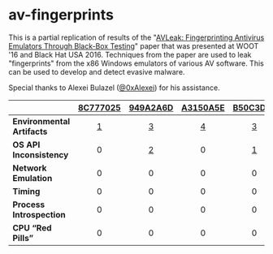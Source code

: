 # av-fingerprints

This is a partial replication of results of the "[AVLeak:
Fingerprinting Antivirus Emulators Through Black-Box Testing](https://www.usenix.org/system/files/conference/woot16/woot16-paper-blackthorne_update.pdf)" paper that was presented at WOOT '16 and Black Hat USA 2016. Techniques from the paper are used to leak "fingerprints" from the x86 Windows emulators of various AV software. This can be used to develop and detect evasive malware.

Special thanks to Alexei Bulazel ([@0xAlexei](https://twitter.com/0xAlexei)) for his assistance.

|   | [8C777025](8C777025.md) | [949A2A6D](949A2A6D.md) | [A3150A5E](A3150A5E.md) | [B50C3DF2](B50C3DF2.md) |
|:--|:-----------------------:|:-----------------------:|:-----------------------:|:-----------------------:|
| **Environmental Artifacts** | [1](8C777025.md#environmental-artifacts) | [3](949A2A6D.md#environmental-artifacts) | [4](A3150A5E.md#environmental-artifacts) | [3](B50C3DF2.md#environmental-artifacts) |
| **OS API Inconsistency**    | 0 | [2](949A2A6D.md#os-api-inconsistency) | 0 | [1](B50C3DF2.md#os-api-inconsistency) |
| **Network Emulation**       | 0 | 0 | 0 | 0 |
| **Timing**                  | 0 | 0 | 0 | 0 |
| **Process Introspection**   | 0 | 0 | 0 | 0 |
| **CPU “Red Pills”**         | 0 | 0 | 0 | 0 |
